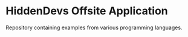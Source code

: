 # HiddenDevs Offsite Application
 Repository containing examples from various programming languages.
